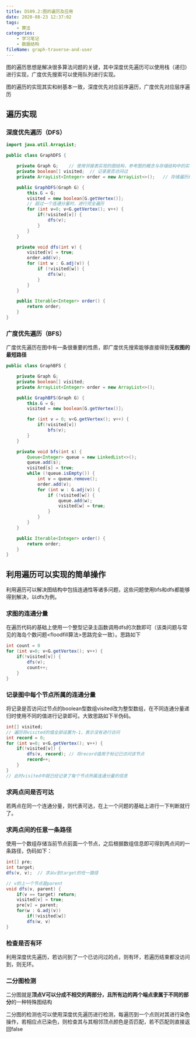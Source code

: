 ```yaml
---
title: DS09.2:图的遍历及应用
date: 2020-08-23 12:37:02
tags:
	- 算法
categories:
	- 学习笔记
	- 数据结构
fileName: graph-traverse-and-user
---
```


图的遍历思想是解决很多算法问题的关键，其中深度优先遍历可以使用栈（递归）进行实现，广度优先搜索可以使用队列进行实现。

图的遍历的实现其实和树基本一致，深度优先对应前序遍历，广度优先对应层序遍历

## 遍历实现

### 深度优先遍历（DFS）

```java
import java.util.ArrayList;

public class GraphDFS {

    private Graph G;	// 使用邻接表实现的图结构，参考图的概念与存储结构中的实现
    private boolean[] visited;	// 记录是否访问过
    private ArrayList<Integer> order = new ArrayList<>();	// 存储遍历结果

    public GraphDFS(Graph G) {
        this.G = G;
        visited = new boolean[G.getVertex()];
        // 超过一个连通分量时，进行完全遍历
        for (int v=0; v<G.getVertex(); v++) {
            if(!visited[v]) {
                dfs(v);
            }
        }
    }

    private void dfs(int v) {
        visited[v] = true;
        order.add(v);
        for (int w : G.adj(v)) {
            if (!visited[w]) {
                dfs(w);
            }
        }
    }

    public Iterable<Integer> order() {
        return order;
    }
}
```



### 广度优先遍历（BFS）

广度优先遍历在图中有一条很重要的性质，即广度优先搜索能够直接得到**无权图的最短路径**

```java
public class GraphBFS {

    private Graph G;
    private boolean[] visited;
    private ArrayList<Integer> order = new ArrayList<>();

    public GraphBFS(Graph G) {
        this.G = G;
        visited = new boolean[G.getVertex()];

        for (int v = 0; v<G.getVertex(); v++) {
            if(!visited[v])
                bfs(v);
        }
    }

    private void bfs(int s) {
        Queue<Integer> queue = new LinkedList<>();
        queue.add(s);
        visited[s] = true;
        while (!queue.isEmpty()) {
            int v = queue.remove();
            order.add(v);
            for (int w : G.adj(v)) {
                if (!visited[w]) {
                    queue.add(w);
                    visited[w] = true;
                }
            }
        }
    }

    public Iterable<Integer> order() {
        return order;
    }
}
```





## 利用遍历可以实现的简单操作

利用遍历可以解决图结构中包括连通性等诸多问题，这些问题使用bfs和dfs都能够得到解决，以dfs为例。

### 求图的连通分量

在遍历代码的基础上使用一个整型记录主函数调用dfs的次数即可（该类问题与常见的海岛个数问题\<floodfill算法\>思路完全一致）。思路如下

```java
int count = 0
for (int v=0; v<G.getVertex(); v++) {
    if(!visited[v]) {
        dfs(v);
        count++;
    }
}
```



### 记录图中每个节点所属的连通分量

将记录是否访问过节点的boolean型数组visited改为整型数组，在不同连通分量递归时使用不同的值进行记录即可。大致思路如下半伪码。

```java
int[] visited;
// 遍历将visited的值全部设置为-1，表示没有进行访问
int record = 0;
for (int v=0; v<G.getVertex(); v++) {
    if(!visited[v]) {
        dfs(v, record);	// 将record值用于标记已访问该节点
        record++;
    }
}
// 此时visited中就已经记录了每个节点所属连通分量的信息
```



### 求两点间是否可达

若两点在同一个连通分量，则代表可达，在上一个问题的基础上进行一下判断就行了。



### 求两点间的任意一条路径

使用一个数组存储当前节点前面一个节点，之后根据数组信息即可得到两点间的一条路径，伪码如下：

```java
int[] pre;
int target;
dfs(v, v);	// 求从v到target的任一路径

// v的上一个节点是parent
void dfs(v, parent) {
	if(v == target) return;
	visited[v] = true;
	pre[v] = parent;
	for(w : G.adj(v))
		if(!visited[w])
		dfs(w, v)
}
```



### 检查是否有环

利用深度优先遍历，若访问到了一个已访问过的点，则有环，若遍历结束都没访问到，则无环。



### 二分图检测

二分图就是**顶点V可以分成不相交的两部分，且所有边的两个端点隶属于不同的部分**的一种特殊图结构

二分图的检测也可以使用深度优先遍历进行检测，每遍历到一个点则对其进行染色操作，若相应点已染色，则检查其与其相邻顶点颜色是否匹配，若不匹配则直接返回false







